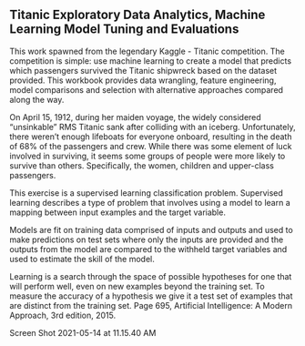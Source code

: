 ## Titanic Exploratory Data Analytics, Machine Learning Model Tuning and Evaluations

This work spawned from the legendary Kaggle - Titanic competition. The competition is simple: use machine learning to create a model that predicts which passengers survived the Titanic shipwreck based on the dataset provided. This workbook provides data wrangling, feature engineering, model comparisons and selection with alternative approaches compared along the way.

On April 15, 1912, during her maiden voyage, the widely considered “unsinkable” RMS Titanic sank after colliding with an iceberg. Unfortunately, there weren’t enough lifeboats for everyone onboard, resulting in the death of 68% of the passengers and crew. While there was some element of luck involved in surviving, it seems some groups of people were more likely to survive than others. Specifically, the women, children and upper-class passengers.

This exercise is a supervised learning classification problem.
Supervised learning describes a type of problem that involves using a model to learn a mapping between input examples and the target variable.

Models are fit on training data comprised of inputs and outputs and used to make predictions on test sets where only the inputs are provided and the outputs from the model are compared to the withheld target variables and used to estimate the skill of the model.

Learning is a search through the space of possible hypotheses for one that will perform well, even on new examples beyond the training set. To measure the accuracy of a hypothesis we give it a test set of examples that are distinct from the training set.
Page 695, Artificial Intelligence: A Modern Approach, 3rd edition, 2015.

Screen Shot 2021-05-14 at 11.15.40 AM




